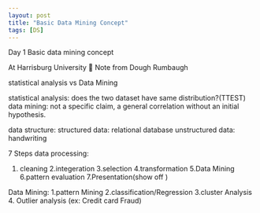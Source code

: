 ```yaml
---
layout: post
title: "Basic Data Mining Concept"
tags: [DS]
---
```



Day 1
Basic data mining concept

At Harrisburg University 🙂
Note from Dough Rumbaugh

statistical analysis vs Data Mining


statistical analysis: does the two dataset have same distribution?(TTEST)
data mining: not a specific claim, a general correlation without an initial hypothesis.

data structure:
structured data: relational database
unstructured data: handwriting

7 Steps data processing:
1. cleaning
2.integeration
3.selection
4.transformation
5.Data Mining
6.pattern evaluation
7.Presentation(show off )

Data Mining:
1.pattern Mining
2.classification/Regression
3.cluster Analysis
4. Outlier analysis (ex: Credit card Fraud)


